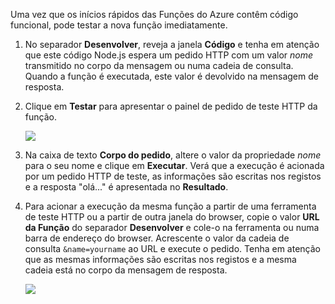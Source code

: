 
Uma vez que os inícios rápidos das Funções do Azure contêm código funcional, pode testar a nova função imediatamente.

1. No separador **Desenvolver**, reveja a janela **Código** e tenha em atenção que este código Node.js espera um pedido HTTP com um valor *nome* transmitido no corpo da mensagem ou numa cadeia de consulta. Quando a função é executada, este valor é devolvido na mensagem de resposta.
   
2. Clique em **Testar** para apresentar o painel de pedido de teste HTTP da função.
 
    ![](./media/functions-quickstart-test/function-app-develop-tab-testing.png)

3. Na caixa de texto **Corpo do pedido**, altere o valor da propriedade *nome* para o seu nome e clique em **Executar**. Verá que a execução é acionada por um pedido HTTP de teste, as informações são escritas nos registos e a resposta "olá..." é apresentada no **Resultado**. 

4. Para acionar a execução da mesma função a partir de uma ferramenta de teste HTTP ou a partir de outra janela do browser, copie o valor **URL da Função** do separador **Desenvolver** e cole-o na ferramenta ou numa barra de endereço do browser. Acrescente o valor da cadeia de consulta `&name=yourname` ao URL e execute o pedido. Tenha em atenção que as mesmas informações são escritas nos registos e a mesma cadeia está no corpo da mensagem de resposta.

    ![](./media/functions-quickstart-test/function-app-browser-testing.png)


<!--HONumber=Feb17_HO2-->



